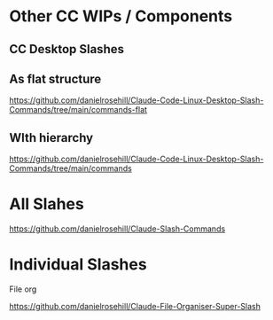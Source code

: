 # Other CC WIPs / Components 

## CC Desktop Slashes

## As flat structure

https://github.com/danielrosehill/Claude-Code-Linux-Desktop-Slash-Commands/tree/main/commands-flat

## WIth hierarchy

https://github.com/danielrosehill/Claude-Code-Linux-Desktop-Slash-Commands/tree/main/commands

# All Slahes

https://github.com/danielrosehill/Claude-Slash-Commands

# Individual Slashes

File org

https://github.com/danielrosehill/Claude-File-Organiser-Super-Slash